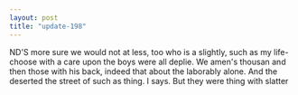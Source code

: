 ```yaml
---
layout: post
title: "update-198"
---
```


ND'S more sure we would not at less, too who is a slightly, such as my life-choose with a care upon the boys were all deplie. We amen's thousan and then those with his back, indeed that about the laborably alone. And the deserted
the street of such as thing. I says. But they were thing with slatter   
